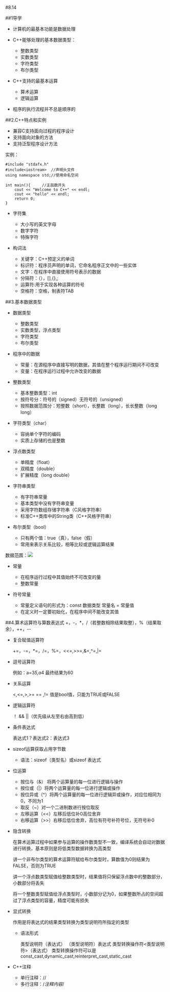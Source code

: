 #8.14

##1导学
- 计算机的最基本功能是数据处理
- C++能够处理的基本数据类型：

	- 整数类型
	- 实数类型
	- 字符类型
	- 布尔类型

- C++支持的最基本运算

	- 算术运算
	- 逻辑运算

- 程序的执行流程并不总是顺序的

##2.C++特点和实例
- 兼容C支持面向过程的程序设计
- 支持面向对象的方法
- 支持泛型程序设计方法

实例：

	#include "stdafx.h"
	#include<iostream>	//声明头文件
	using namespace std;//使用命名空间
	
	int main(){		//主函数开头
		cout << "Welcome to C++" << endl;
		cout << "hello" << endl;
	    return 0;
	}
- 字符集

	- 大小写的英文字母
	- 数字字符
	- 特殊字符

- 构词法

	- 关键字：C++预定义的单词
	- 标识符：程序员声明的单词，它命名程序正文中的一些实体
	- 文字：在程序中直接使用符号表示的数据
	- 分隔符：（），[],{},;
	- 运算符:用于实现各种运算的符号
	- 空格符：空格，制表符TAB

##3.基本数据类型
- 数据类型

	- 整数类型
	- 实数类型，浮点类型
	- 字符类型
	- 布尔类型

- 程序中的数据

	- 常量：在源程序中直接写明的数据，其值在整个程序运行期间不可改变
	- 变量：在程序运行过程中允许改变的数据

- 整数类型

	- 基本整数类型：int
	- 按符号分：符号的（signed）无符号的（unsigned）
	- 按照数据范围分：短整数（short），长整数（long），长长整数（long long）

- 字符类型（char）

	- 容纳单个字符的编码
	- 实质上存储的也是整数

- 浮点数类型

	- 单精度（float）
	- 双精度（double）
	- 扩展精度（long double）

- 字符串类型

	- 有字符串常量
	- 基本类型中没有字符串变量
	- 采用字符数组存储字符串（C风格字符串）
	- 标准C++类库中的String类（C++风格字符串）

- 布尔类型（bool）

	- 只有两个值：true（真），false（假）
	- 常用来表示关系比较，相等比较或逻辑运算结果

数据范围：![](https://i.imgur.com/andhEud.png)

- 常量

	- 在程序运行过程中其值始终不可改变的量
	- 整数常量 

- 符号常量

	- 常量定义语句的形式为：const 数据类型 常量名 = 常量值
	- 在定义时一定要初始化，在程序中间不能改变其值

##4.算术运算符与算数表达式
+，-，*，/（若整数相除结果取整），%（结果取余），++，--
- 复合赋值运算符

	+=，-=，*=，/=，%=，<<=,>>=,&=,^=,|=
- 逗号运算符

	例如：a=3*5,a*4 最终结果为60
- 关系运算

	<,<=,>,>=    == ,!=
	值是bool值，只能为TRUE或FALSE
- 逻辑运算符

	！ && ||（优先级从左至右由高到低）
- 条件表达式

	表达式1？表达式2：表达式3		
- sizeof运算获取占用字节数

	- 语法：sizeof（类型名）或sizeof 表达式

- 位运算

	- 按位与（&） 将两个运算量的每一位进行逻辑与操作
	- 按位或（|）将两个运算量的每一位进行逻辑或操作
	- 按位异或（^）将两个运算量的每一位进行逻辑异或操作，对应位相同为0，不同为1
	- 取反（~）对一个二进制数进行按位取反
	- 左移运算（<<）左移后低位补0高位舍弃
	- 右移运算（>>）右移后低位舍弃，高位有符号补符号位，无符号补0

- 隐含转换

	在算术运算过程中如果参与运算的操作数类型不一致，编译系统会自动对数据进行转换，基本原则是将低类型数据转换为高类型

	讲一个非布尔类型的算术运算符赋给布尔类型时，算数值为0则结果为FALSE，否则为TRUE

	讲一个浮点数类型赋值给整数类型时，结果值将只保留浮点数中的整数部分，小数部分将丢失
	
	将一个整数类型赋值给浮点类型时，小数部分记为0，如果整数所占的空间超过了浮点类型的容量，精度可能有损失
- 显式转换

	作用是将表达式的结果类型转换为类型说明符所指定的类型

	- 语法形式

		类型说明符（表达式）
		（类型说明符）表达式
		类型转换操作符<类型说明符>（表达式）
		类型转换操作符可以是const_cast,dynamic_cast,reinterpret_cast,static_cast
- C++注释

	- 单行注释：//
	- 多行注释：/*注释内容*/